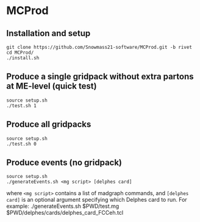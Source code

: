 # MCProd

## Installation and setup
    git clone https://github.com/Snowmass21-software/MCProd.git -b rivet
    cd MCProd/
    ./install.sh


## Produce a single gridpack without extra partons at ME-level (quick test)

    source setup.sh
    ./test.sh 1

## Produce all gridpacks
    source setup.sh
    ./test.sh 0

## Produce events (no gridpack)

    source setup.sh
    ./generateEvents.sh <mg script> [delphes card]
where `<mg script>` contains a list of madgraph commands, and `[delphes card]` is an optional argument specifying which Delphes card to run.  For example:
    ./generateEvents.sh $PWD/test.mg $PWD/delphes/cards/delphes_card_FCCeh.tcl

      
